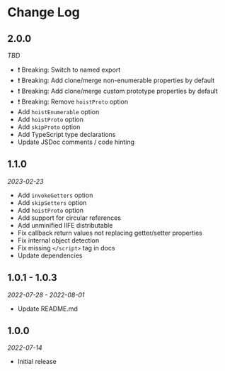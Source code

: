 # Change Log

## 2.0.0

_TBD_

- ❗️ Breaking: Switch to named export
- ❗️ Breaking: Add clone/merge non-enumerable properties by default
- ❗️ Breaking: Add clone/merge custom prototype properties by default
- ❗️ Breaking: Remove `hoistProto` option
- Add `hoistEnumerable` option
- Add `hoistProto` option
- Add `skipProto` option
- Add TypeScript type declarations
- Update JSDoc comments / code hinting

## 1.1.0

_2023-02-23_

- Add `invokeGetters` option
- Add `skipSetters` option
- Add `hoistProto` option
- Add support for circular references
- Add unminified IIFE distributable
- Fix callback return values not replacing getter/setter properties
- Fix internal object detection
- Fix missing `</script>` tag in docs
- Update dependencies

## 1.0.1 - 1.0.3

_2022-07-28 - 2022-08-01_

- Update README.md

## 1.0.0

_2022-07-14_

- Initial release
